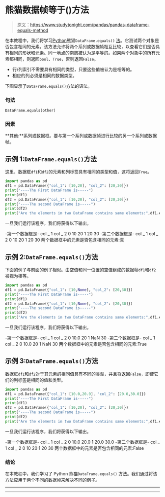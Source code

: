 # 熊猫数据帧等于()方法

> 原文：<https://www.studytonight.com/pandas/pandas-dataframe-equals-method>

在本教程中，我们将学习[Python](https://www.studytonight.com/python/getting-started-with-python)熊猫`DataFrame.equals()` [法](https://www.studytonight.com/python/modules-and-functions)。它测试两个对象是否包含相同的元素。该方法允许将两个系列或数据帧相互比较，以查看它们是否具有相同的形状和元素。同一地点的南航被认为是平等的。如果两个对象中的所有元素都相同，则返回`bool`、`True`，否则返回`False`。

*   行/列索引不需要具有相同的类型，只要这些值被认为是相等的。
*   相应的列必须是相同的数据类型。

下图显示了`DataFrame.equals()`方法的语法。

### 句法

```py
DataFrame.equals(other)
```

### 因素

**其他:**系列或数据框。要与第一个系列或数据帧进行比较的另一个系列或数据帧。

## 示例 1:`DataFrame.equals()`方法

这里，数据框`df1`和`df2`的元素和列标签具有相同的类型和值，这将返回`True`。

```py
import pandas as pd
df1 = pd.DataFrame({"col_1": [10,20], "col_2": [20,30]})
print("----The First DataFrame is-----")
print(df1)
df2 = pd.DataFrame({"col_1": [10,20], "col_2": [20,30]})
print("----The second DataFrame is-----")
print(df2)
print("Are the elements in two DataFrame contains same elements:",df1.equals(df2))
```

一旦我们运行该程序，我们将获得以下输出。

-第一个数据框是-
col _ 1 col _ 2
0 10 20
1 20 30
-第二个数据框是-
col _ 1 col _ 2
0 10 20
1 20 30
两个数据框中的元素是否包含相同的元素:真

## 示例 2:`DataFrame.equals()`方法

下面的例子与前面的例子相似。由空值和同一位置的空值组成的数据帧`df1`和`df2`被视为相等。

```py
import pandas as pd
df1 = pd.DataFrame({"col_1": [10,None], "col_2": [20,30]})
print("----The First DataFrame is-----")
print(df1)
df2 = pd.DataFrame({"col_1": [10,None], "col_2": [20,30]})
print("----The second DataFrame is-----")
print(df2)
print("Are the elements in two DataFrame contains same elements:",df1.equals(df2))
```

一旦我们运行该程序，我们将获得以下输出。

-第一个数据框是-
col _ 1 col _ 2
0 10.0 20
1 NaN 30
-第二个数据框是-
col _ 1 col _ 2
0 10.0 20
1 NaN 30
两个数据框中的元素是否包含相同的元素:True

## 示例 3:`DataFrame.equals()`方法

数据框`df1`和`df2`对于其元素的相同值具有不同的类型，并且将返回`False`，即使它们的列标签是相同的值和类型。

```py
import pandas as pd
df1 = pd.DataFrame({"col_1": [10.0,20.0], "col_2": [20.0,30.0]})
print("----The First DataFrame is-----")
print(df1)
df2 = pd.DataFrame({"col_1": [10,20], "col_2": [20,30]})
print("----The second DataFrame is-----")
print(df2)
print("Are the elements in two DataFrame contains same elements:",df1.equals(df2))
```

一旦我们运行该程序，我们将获得以下输出。

-第一个数据框是-
col _ 1 col _ 2
0 10.0 20.0
1 20.0 30.0
-第二个数据框是-
col _ 1 col _ 2
0 10 20
1 20 30
两个数据框中的元素是否包含相同的元素:False

### 结论

在本教程中，我们学习了 Python 熊猫`DataFrame.equals()` 方法。我们通过将该方法应用于两个不同的数据帧来解决不同的例子。

* * *

* * *